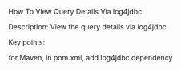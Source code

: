 How To View Query Details Via log4jdbc

Description: View the query details via log4jdbc.

Key points:

for Maven, in pom.xml, add log4jdbc dependency